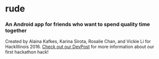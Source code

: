 # rude
### An Android app for friends who want to spend quality time together

Created by Alaina Kafkes, Karina Sirota, Rosalie Chan, and Vickie Li for HackIllinois 2016. [Check out our DevPost](http://devpost.com/software/rude-qt08bo) for more information about our first hackathon hack!
